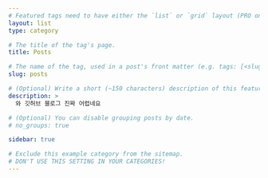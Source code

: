 ```yaml
---
# Featured tags need to have either the `list` or `grid` layout (PRO only).
layout: list
type: category

# The title of the tag's page.
title: Posts

# The name of the tag, used in a post's front matter (e.g. tags: [<slug>]).
slug: posts

# (Optional) Write a short (~150 characters) description of this featured tag.
description: >
  와 깃허브 블로그 진짜 어렵네요

# (Optional) You can disable grouping posts by date.
# no_groups: true

sidebar: true

# Exclude this example category from the sitemap.
# DON'T USE THIS SETTING IN YOUR CATEGORIES!
---
```

